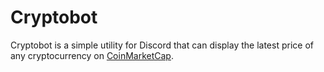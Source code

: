 # Cryptobot

Cryptobot is a simple utility for Discord that can display the latest price of any cryptocurrency on [CoinMarketCap](https://coinmarketcap.com/).

